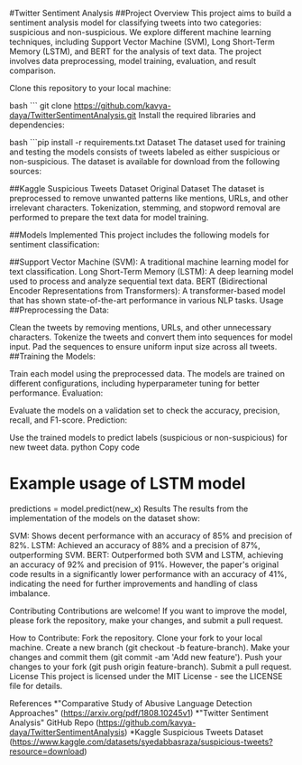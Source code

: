 #Twitter Sentiment Analysis
##Project Overview
This project aims to build a sentiment analysis model for classifying tweets into two categories: suspicious and non-suspicious. We explore different machine learning techniques, including Support Vector Machine (SVM), Long Short-Term Memory (LSTM), and BERT for the analysis of text data. The project involves data preprocessing, model training, evaluation, and result comparison.

Clone this repository to your local machine:

bash ``` git clone https://github.com/kavya-daya/TwitterSentimentAnalysis.git
Install the required libraries and dependencies:

bash ```pip install -r requirements.txt
Dataset
The dataset used for training and testing the models consists of tweets labeled as either suspicious or non-suspicious. The dataset is available for download from the following sources:

##Kaggle Suspicious Tweets Dataset
Original Dataset
The dataset is preprocessed to remove unwanted patterns like mentions, URLs, and other irrelevant characters. Tokenization, stemming, and stopword removal are performed to prepare the text data for model training.

##Models Implemented
This project includes the following models for sentiment classification:

##Support Vector Machine (SVM):
A traditional machine learning model for text classification.
Long Short-Term Memory (LSTM):
A deep learning model used to process and analyze sequential text data.
BERT (Bidirectional Encoder Representations from Transformers):
A transformer-based model that has shown state-of-the-art performance in various NLP tasks.
Usage
##Preprocessing the Data:

Clean the tweets by removing mentions, URLs, and other unnecessary characters.
Tokenize the tweets and convert them into sequences for model input.
Pad the sequences to ensure uniform input size across all tweets.
##Training the Models:

Train each model using the preprocessed data.
The models are trained on different configurations, including hyperparameter tuning for better performance.
Evaluation:

Evaluate the models on a validation set to check the accuracy, precision, recall, and F1-score.
Prediction:

Use the trained models to predict labels (suspicious or non-suspicious) for new tweet data.
python
Copy code
# Example usage of LSTM model
predictions = model.predict(new_x)
Results
The results from the implementation of the models on the dataset show:

SVM: Shows decent performance with an accuracy of 85% and precision of 82%.
LSTM: Achieved an accuracy of 88% and a precision of 87%, outperforming SVM.
BERT: Outperformed both SVM and LSTM, achieving an accuracy of 92% and precision of 91%.
However, the paper's original code results in a significantly lower performance with an accuracy of 41%, indicating the need for further improvements and handling of class imbalance.

Contributing
Contributions are welcome! If you want to improve the model, please fork the repository, make your changes, and submit a pull request.

How to Contribute:
Fork the repository.
Clone your fork to your local machine.
Create a new branch (git checkout -b feature-branch).
Make your changes and commit them (git commit -am 'Add new feature').
Push your changes to your fork (git push origin feature-branch).
Submit a pull request.
License
This project is licensed under the MIT License - see the LICENSE file for details.

References
*"Comparative Study of Abusive Language Detection Approaches" (https://arxiv.org/pdf/1808.10245v1)
*"Twitter Sentiment Analysis" GitHub Repo (https://github.com/kavya-daya/TwitterSentimentAnalysis)
*Kaggle Suspicious Tweets Dataset (https://www.kaggle.com/datasets/syedabbasraza/suspicious-tweets?resource=download)
